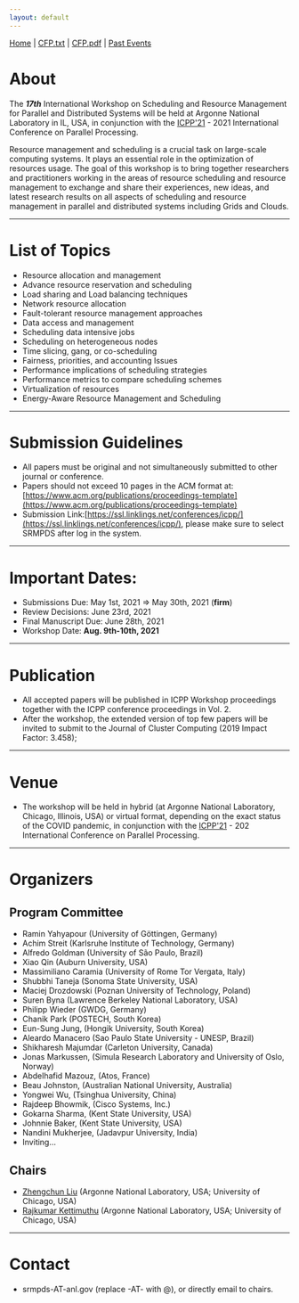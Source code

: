 ```yaml
---
layout: default
---
```

[Home](index.html) | <a href="doc/CFP-2021-16th-SRMPDS.txt" target="_blank">CFP.txt</a> | <a href="doc/CFP-2021-17th-SRMPDS.pdf" target="_blank">CFP.pdf</a> | [Past Events](past.html)

# About
The ___17th___ International Workshop on Scheduling and Resource Management for Parallel and Distributed Systems will be held at Argonne National Laboratory in IL, USA, in conjunction with the [ICPP'21](https://oaciss.uoregon.edu/icpp21/index.php) - 2021 International Conference on Parallel Processing.

Resource management and scheduling is a crucial task on large-scale computing systems. It plays an essential role in the optimization of resources usage. The goal of this workshop is to bring together researchers and practitioners working in the areas of resource scheduling and resource management to exchange and share their experiences, new ideas, and latest research results on all aspects of scheduling and resource management in parallel and distributed systems including Grids and Clouds.

---
# List of Topics
* Resource allocation and management
* Advance resource reservation and scheduling
* Load sharing and Load balancing techniques
* Network resource allocation
* Fault-tolerant resource management approaches
* Data access and management
* Scheduling data intensive jobs
* Scheduling on heterogeneous nodes
* Time slicing, gang, or co-scheduling
* Fairness, priorities, and accounting Issues
* Performance implications of scheduling strategies
* Performance metrics to compare scheduling schemes
* Virtualization of resources
* Energy-Aware Resource Management and Scheduling

---
# Submission Guidelines
* All papers must be original and not simultaneously submitted to other journal or conference. 
* Papers should not exceed 10 pages in the ACM format at: [https://www.acm.org/publications/proceedings-template](https://www.acm.org/publications/proceedings-template)
* Submission Link:[https://ssl.linklings.net/conferences/icpp/](https://ssl.linklings.net/conferences/icpp/), please make sure to select SRMPDS after log in the system.

---
# Important Dates:
* Submissions Due:        May 1st, 2021 => May 30th, 2021 (**firm**)
* Review Decisions:       June  23rd, 2021
* Final Manuscript Due:   June 28th, 2021
* Workshop Date:          __Aug. 9th-10th, 2021__

---
# Publication
* All accepted papers will be published in ICPP Workshop proceedings together with the ICPP conference proceedings in Vol. 2. 
* After the workshop, the extended version of top few papers will be invited to submit to the Journal of Cluster Computing (2019 Impact Factor: 3.458);  

---
# Venue
* The workshop will be held in hybrid (at Argonne National Laboratory, Chicago, Illinois, USA) or virtual format, depending on the exact status of the COVID pandemic, in conjunction with the [ICPP'21](https://oaciss.uoregon.edu/icpp21/index.php) - 202 International Conference on Parallel Processing.

---
# Organizers
## Program Committee
* Ramin Yahyapour (University of Göttingen, Germany)
* Achim Streit (Karlsruhe Institute of Technology, Germany)
* Alfredo Goldman (University of São Paulo, Brazil)
* Xiao Qin (Auburn University, USA)
* Massimiliano Caramia (University of Rome Tor Vergata, Italy)
* Shubbhi Taneja (Sonoma State University, USA)
* Maciej Drozdowski (Poznan University of Technology, Poland)
* Suren Byna (Lawrence Berkeley National Laboratory, USA)
* Philipp Wieder (GWDG, Germany)
* Chanik Park (POSTECH, South Korea)
* Eun-Sung Jung, (Hongik University, South Korea)
* Aleardo Manacero (Sao Paulo State University - UNESP, Brazil)
* Shikharesh Majumdar (Carleton University, Canada)
* Jonas Markussen, (Simula Research Laboratory and University of Oslo, Norway)
* Abdelhafid Mazouz, (Atos, France)
* Beau Johnston, (Australian National University, Australia)
* Yongwei Wu, (Tsinghua University, China)
* Rajdeep Bhowmik, (Cisco Systems, Inc.)
* Gokarna Sharma, (Kent State University, USA)
* Johnnie Baker, (Kent State University, USA)
* Nandini Mukherjee, (Jadavpur University, India)
* Inviting...

## Chairs
* [Zhengchun Liu](https://lzhengchun.github.io/) (Argonne National Laboratory, USA; University of Chicago, USA)
* [Rajkumar Kettimuthu](http://mcs.anl.gov/~kettimut/) (Argonne National Laboratory, USA; University of Chicago, USA)

---
# Contact
* srmpds-AT-anl.gov (replace -AT- with @), or directly email to chairs. 
